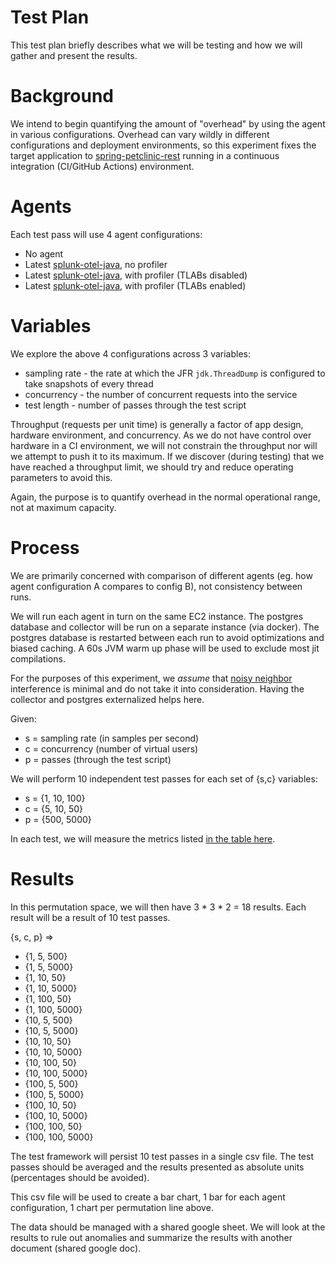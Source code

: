 # Test Plan

This test plan briefly describes what we will be testing and how we will 
gather and present the results.

# Background

We intend to begin quantifying the amount of "overhead" by using the agent in various configurations.
Overhead can vary wildly in different configurations and deployment environments, so this experiment 
fixes the target application to [spring-petclinic-rest](https://github.com/spring-petclinic/spring-petclinic-rest) 
running in a continuous integration (CI/GitHub Actions) environment.

# Agents

Each test pass will use 4 agent configurations:

* No agent
* Latest [splunk-otel-java](https://github.com/signalfx/splunk-otel-java), no profiler
* Latest [splunk-otel-java](https://github.com/signalfx/splunk-otel-java), with profiler (TLABs disabled)
* Latest [splunk-otel-java](https://github.com/signalfx/splunk-otel-java), with profiler (TLABs enabled)

# Variables

We explore the above 4 configurations across 3 variables:

* sampling rate - the rate at which the JFR `jdk.ThreadDump` is configured to take snapshots of every thread 
* concurrency - the number of concurrent requests into the service
* test length - number of passes through the test script

Throughput (requests per unit time) is generally a factor of app design, hardware environment, and concurrency.
As we do not have control over hardware in a CI environment, we will not constrain the throughput nor will
we attempt to push it to its maximum. If we discover (during testing) that we have reached a throughput
limit, we should try and reduce operating parameters to avoid this.

Again, the purpose is to quantify overhead in the normal operational range, not at maximum capacity.

# Process

We are primarily concerned with comparison of different agents (eg. how agent configuration A compares to config B),
not consistency between runs. 

We will run each agent in turn on the same EC2 instance. The postgres database and collector
will be run on a separate instance (via docker). The postgres database is restarted between each run to avoid optimizations
and biased caching. A 60s JVM warm up phase will be used to exclude most jit compilations.

For the purposes of this experiment, we _assume_ that [noisy neighbor](https://searchcloudcomputing.techtarget.com/definition/noisy-neighbor-cloud-computing-performance)
interference is minimal and do not take it into consideration. Having the collector and postgres 
externalized helps here.

Given:
* s = sampling rate (in samples per second)
* c = concurrency (number of virtual users)
* p = passes (through the test script)

We will perform 10 independent test passes for each set of {s,c} variables:

* s = {1, 10, 100} 
* c = {5, 10, 50}
* p = {500, 5000}

In each test, we will measure the metrics listed [in the table here](https://github.com/breedx-splk/opentelemetry-java-instrumentation/tree/main/benchmark-overhead#what-do-we-measure).

# Results

In this permutation space, we will then have 3 * 3 * 2 = 18 results. Each result will
be a result of 10 test passes.

{s, c, p} => 
* {1, 5, 500}
* {1, 5, 5000}
* {1, 10, 50}
* {1, 10, 5000}
* {1, 100, 50}
* {1, 100, 5000}
* {10, 5, 500}
* {10, 5, 5000}
* {10, 10, 50}
* {10, 10, 5000}
* {10, 100, 50}
* {10, 100, 5000}
* {100, 5, 500}
* {100, 5, 5000}
* {100, 10, 50}
* {100, 10, 5000}
* {100, 100, 50}
* {100, 100, 5000}

The test framework will persist 10 test passes in a single csv file.
The test passes should be averaged and the results presented as 
absolute units (percentages should be avoided).

This csv file will be used to create a bar chart, 1 bar for 
each agent configuration, 1 chart per permutation line above.

The data should be managed with a shared google sheet.
We will look at the results to rule out anomalies and 
summarize the results with another document (shared google doc).